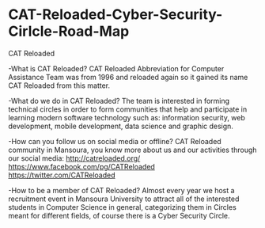 # CAT-Reloaded-Cyber-Security-Cirlcle-Road-Map

CAT Reloaded

-What is CAT Reloaded?
CAT Reloaded Abbreviation for Computer Assistance Team was from 1996 and reloaded again so it gained its name CAT Reloaded from this matter.

-What do we do in CAT Reloaded?
The team is interested in forming technical circles in order to form communities that help and participate in learning modern software technology such as: information security, web development, mobile development, data science and graphic design.

-How can you follow us on social media or offline?
CAT Reloaded community in Mansoura, you know more about us and our activities through our social media:
http://catreloaded.org/
https://www.facebook.com/pg/CATReloaded
https://twitter.com/CATReloaded

-How to be a member of CAT Reloaded?
Almost every year we host a recruitment event in Mansoura University to attract all of the interested students in Computer Science in general, categorizing them in Circles meant for different fields, of course there is a Cyber Security Circle.


